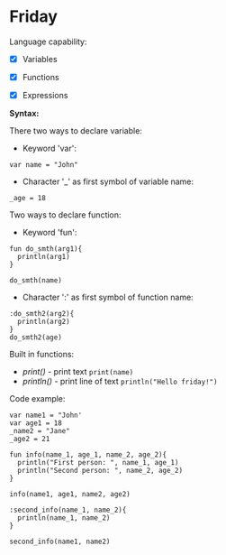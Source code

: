 # **Friday**

Language capability:
- [x] Variables
- [X] Functions
- [X] Expressions


**Syntax:**

There two ways to declare variable:
  - Keyword 'var':
```
var name = "John"
```
  - Character '_' as first symbol of variable name:
```
_age = 18
```
Two ways to declare function:
  - Keyword 'fun':
```
fun do_smth(arg1){
  println(arg1)
}

do_smth(name)
```
  - Character ':' as first symbol of function name:
```
:do_smth2(arg2){
  println(arg2)
}
do_smth2(age)
```
Built in functions:
  - *print()* - print text
`print(name)`
  - *println()* - print line of text
`println("Hello friday!")`


Code example:
```
var name1 = "John'
var age1 = 18
_name2 = "Jane"
_age2 = 21

fun info(name_1, age_1, name_2, age_2){
  println("First person: ", name_1, age_1)
  println("Second person: ", name_2, age_2)
}

info(name1, age1, name2, age2)

:second_info(name_1, name_2){
  println(name_1, name_2)
}
 
second_info(name1, name2)
```
